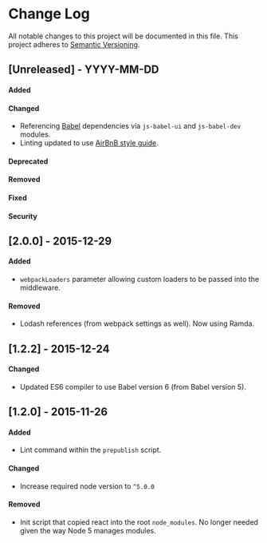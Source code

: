 # Change Log
All notable changes to this project will be documented in this file.
This project adheres to [Semantic Versioning](http://semver.org/).


## [Unreleased] - YYYY-MM-DD
#### Added
#### Changed
- Referencing [Babel](https://babeljs.io/) dependencies via `js-babel-ui` and `js-babel-dev` modules.
- Linting updated to use [AirBnB style guide](https://github.com/airbnb/javascript).


#### Deprecated
#### Removed
#### Fixed
#### Security


## [2.0.0] - 2015-12-29
#### Added
- `webpackLoaders` parameter allowing custom loaders to be passed into the middleware.
#### Removed
- Lodash references (from webpack settings as well). Now using Ramda.


## [1.2.2] - 2015-12-24
#### Changed
- Updated ES6 compiler to use Babel version 6 (from Babel version 5).


## [1.2.0] - 2015-11-26
#### Added
- Lint command within the `prepublish` script.

#### Changed
- Increase required node version to `^5.0.0`
#### Removed
- Init script that copied react into the root `node_modules`.  No longer needed given the way Node 5 manages modules.
